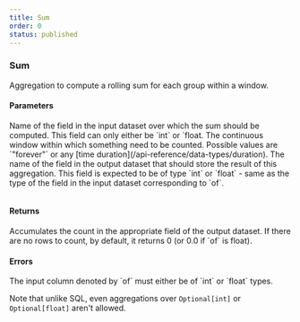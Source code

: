 ```yaml
---
title: Sum
order: 0
status: published
---
```

### Sum
Aggregation to compute a rolling sum for each group within a window. 

#### Parameters
<Expandable title="of" type="str">
Name of the field in the input dataset over which the sum should be computed. 
This field can only either be `int` or `float.
</Expandable>

<Expandable title="window" type="Window">
The continuous window within which something need to be counted. Possible values
are `"forever"` or any [time duration](/api-reference/data-types/duration).
</Expandable>

<Expandable title="into_field" type="str">
The name of the field in the output dataset that should store the result of this
aggregation. This field is expected to be of type `int` or `float` - same as the
type of the field in the input dataset corresponding to `of`.
</Expandable>

<pre snippet="api-reference/aggregations/sum#basic" status="success" 
    message="Sum up amount in 1 week and forever windows">
</pre>

#### Returns
<Expandable type="Union[int, float]">
Accumulates the count in the appropriate field of the output dataset. If there 
are no rows to count, by default, it returns 0 (or 0.0 if `of` is float).
</Expandable>


#### Errors
<Expandable title="Sum on non int/float types">
The input column denoted by `of` must either be of `int` or `float` types. 

Note that unlike SQL, even aggregations over `Optional[int]` or `Optional[float]` 
aren't allowed.
</Expandable>

<pre snippet="api-reference/aggregations/sum#incorrect_type" status="error" 
    message="Can only sum up int or float types">
</pre>
